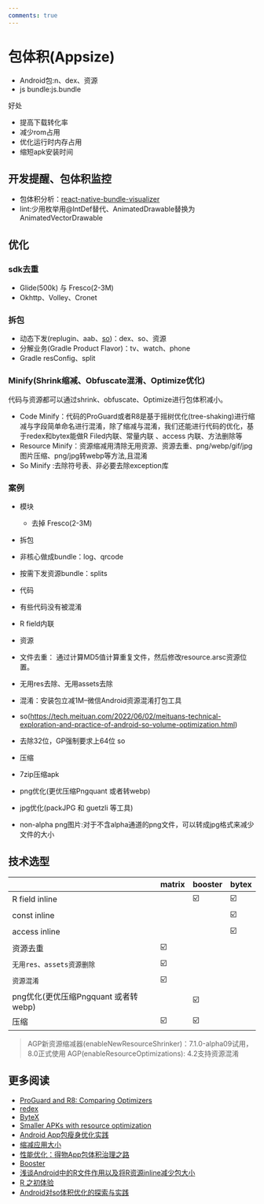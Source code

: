```yaml
---
comments: true
---
```


# 包体积(Appsize)

- Android包:n、dex、资源
- js bundle:js.bundle 

好处

- 提高下载转化率
- 减少rom占用
- 优化运行时内存占用
- 缩短apk安装时间

## 开发提醒、包体积监控

- 包体积分析：[react-native-bundle-visualizer](https://github.com/IjzerenHein/react-native-bundle-visualizer)
- lint:少用枚举用@IntDef替代、AnimatedDrawable替换为AnimatedVectorDrawable

## 优化

### sdk去重
- Glide(500k) 与 Fresco(2-3M)
- Okhttp、Volley、Cronet
 
### 拆包
- 动态下发(replugin、aab、[so](https://github.com/IMFWorks/Android-So-Handler))：dex、so、资源
- 分解业务(Gradle Product Flavor)：tv、watch、phone
- Gradle resConfig、split

### Minify(Shrink缩减、Obfuscate混淆、Optimize优化)

代码与资源都可以通过shrink、obfuscate、Optimize进行包体积减小。
- Code Minify：代码的ProGuard或者R8是基于摇树优化(tree-shaking)进行缩减与字段简单命名进行混淆，除了缩减与混淆，我们还能进行代码的优化，基于redex和bytex能做R Filed内联、常量内联 、access 内联、方法删除等
- Resource Minify：资源缩减用清除无用资源、资源去重、png/webp/gif/jpg图片压缩、png/jpg转webp等方法,且混淆
- So Minify :去除符号表、非必要去除exception库

### 案例
- 模块
  - 去掉 Fresco(2-3M)
- 拆包
 - 非核心做成bundle：log、qrcode
 - 按需下发资源bundle：splits

- 代码
 - 有些代码没有被混淆
 - R field内联

- 资源
 - 文件去重：
   通过计算MD5值计算重复文件，然后修改resource.arsc资源位置。
 - 无用res去除、无用assets去除
 - 混淆：安装包立减1M–微信Android资源混淆打包工具
- so(https://tech.meituan.com/2022/06/02/meituans-technical-exploration-and-practice-of-android-so-volume-optimization.html)
 - 去除32位，GP强制要求上64位 so
- 压缩
 - 7zip压缩apk
 - png优化(更优压缩Pngquant 或者转webp)
 - jpg优化(packJPG 和 guetzli 等工具)
 - non-alpha png图片:对于不含alpha通道的png文件，可以转成jpg格式来减少文件的大小

## 技术选型

|   |matrix|booster|bytex
|--|--|--|--|
R field inline|  |☑️|☑️
const inline  |  |   | ☑️|
access inline |  |   |☑️| 
资源去重       |☑️|  |   |
`无用res、assets资源删除`|☑️| | |
`资源混淆`       |☑️| | |
png优化(更优压缩Pngquant 或者转webp)||☑️|
压缩           |☑️|☑️|

> AGP新资源缩减器(enableNewResourceShrinker)：7.1.0-alpha09试用，8.0正式使用
> AGP(enableResourceOptimizations): 4.2支持资源混淆

## 更多阅读

- [ProGuard and R8: Comparing Optimizers](https://www.guardsquare.com/blog/proguard-and-r8)
- [redex](https://github.com/facebook/redex)
- [ByteX](https://github.com/bytedance/ByteX)
- [Smaller APKs with resource optimization](https://jakewharton.com/smaller-apks-with-resource-optimization/)
- [Android App包瘦身优化实践](https://tech.meituan.com/2017/04/07/android-shrink-overall-solution.html)
- [缩减应用大小](https://developer.android.com/topic/performance/reduce-apk-size?hl=zh-cn)
- [性能优化：得物App包体积治理之路](https://mp.weixin.qq.com/s/1aAgY4OPnZl650Q8vD3LNA)
- [Booster](https://booster.johnsonlee.io/zh/guide/)
- [浅谈Android中的R文件作用以及将R资源inline减少包大小](https://yuweiguocn.github.io/android-r-inline/)
- [R 之初体验](https://medium.com/@morefreefg/%E5%85%B3%E4%BA%8E-r-%E7%9A%84%E4%B8%80%E5%88%87-355f5049bc2c)
- [Android对so体积优化的探索与实践](https://tech.meituan.com/2022/06/02/meituans-technical-exploration-and-practice-of-android-so-volume-optimization.html)
